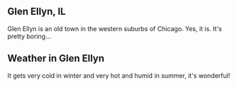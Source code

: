 ## Glen Ellyn, IL

Glen Ellyn is an old town in the western suburbs of Chicago.
Yes, it is.
It's pretty boring...

## Weather in Glen Ellyn
It gets very cold in winter and very hot and humid in summer, it's wonderful!
